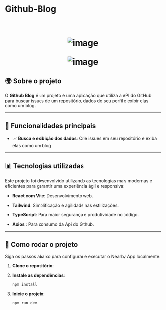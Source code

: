 
# Github-Blog

<br>

<h1 align="center" >

![image](https://github.com/user-attachments/assets/33e8e979-9845-47da-a18e-c9d542a49765)


![image](https://github.com/user-attachments/assets/a5b79e37-96a9-4ce2-a3e0-d0e1856d92d0)



## 🌍 Sobre o projeto

O **Github Blog** é um projeto é uma aplicação que utiliza a API do GitHub para buscar issues de um repositório, dados do seu perfil e exibir elas como um blog.

----------

## 🌟 Funcionalidades principais

-   📈 **Busca e exibição dos dados**: Crie issues em seu repositório e exiba elas como um blog

----------

## 📊 Tecnologias utilizadas

Este projeto foi desenvolvido utilizando as tecnologias mais modernas e eficientes para garantir uma experiência ágil e responsiva:

-   **React com Vite**: Desenvolvimento web.
    
-   **Tailwind**: Simplificação e agilidade nas estilizações.
    
-   **TypeScript**: Para maior segurança e produtividade no código.
    
-   **Axios** : Para consumo da Api do Github.
----------

## 🔧 Como rodar o projeto

Siga os passos abaixo para configurar e executar o Nearby App localmente:

1.  **Clone o repositório**:
    
2.  **Instale as dependências**:
    
    ```
    npm install
    ```
    
3.  **Inicie o projeto**:
    
    ```
    npm run dev
    ```
